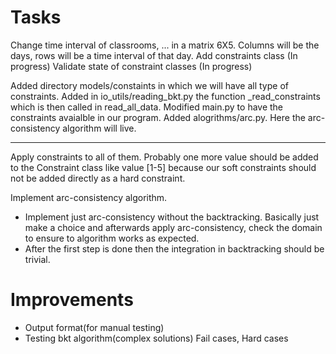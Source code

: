 # Tasks
Change time interval of classrooms, ... in a matrix 6X5. Columns will be the days, rows will be a time interval of that day.
Add constraints class (In progress)
Validate state of constraint classes (In progress)

Added directory models/constaints in which we will have all type of constraints.
Added in io_utils/reading_bkt.py the function _read_constraints which is then called in read_all_data.
Modified main.py to have the constraints avaialble in our program.
Added alogrithms/arc.py. Here the arc-consistency algorithm will live.

-------------

Apply constraints to all of them.
Probably one more value should be added to the Constraint class like value [1-5] because our soft constraints should not be added directly as a hard constraint.

Implement arc-consistency algorithm.
-   Implement just arc-consistency without the backtracking. Basically just make a choice and afterwards apply arc-consistency, check the domain to ensure to algorithm works as expected.
- After the first step is done then the integration in backtracking should be trivial.

# Improvements
- Output format(for manual testing)
- Testing bkt algorithm(complex solutions) Fail cases, Hard cases